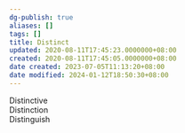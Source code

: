 ```yaml
---
dg-publish: true
aliases: []
tags: []
title: Distinct
updated: 2020-08-11T17:45:23.0000000+08:00
created: 2020-08-11T17:45:05.0000000+08:00
date created: 2023-07-05T11:13:20+08:00
date modified: 2024-01-12T18:50:30+08:00
---
```


Distinctive  
Distinction  
Distinguish

